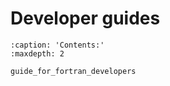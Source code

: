 # Developer guides

```{toctree}
:caption: 'Contents:'
:maxdepth: 2

guide_for_fortran_developers
```
